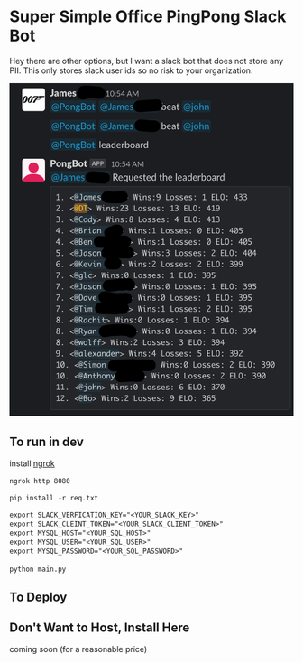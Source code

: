 # Super Simple Office PingPong Slack Bot
Hey there are other options, but I want a slack bot that does not store any PII. 
This only stores slack user ids so no risk to your organization. 

![SS](assets/ss.png)
## To run in dev 

install [ngrok](https://ngrok.com/)
```
ngrok http 8080
```

```
pip install -r req.txt
```

``` 
export SLACK_VERFICATION_KEY="<YOUR_SLACK_KEY>"
export SLACK_CLEINT_TOKEN="<YOUR_SLACK_CLIENT_TOKEN>"
export MYSQL_HOST="<YOUR_SQL_HOST>"
export MYSQL_USER="<YOUR_SQL_USER>"
export MYSQL_PASSWORD="<YOUR_SQL_PASSWORD>" 

python main.py 
```

## To Deploy

## Don't Want to Host, Install Here
coming soon (for a reasonable price)
